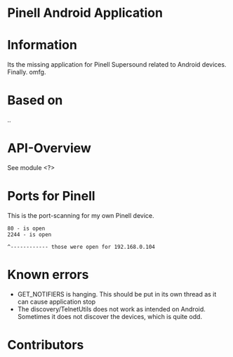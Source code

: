 Pinell Android Application
=====================

# Information

Its the missing application for Pinell Supersound related to Android devices. Finally. omfg.

# Based on

..

# API-Overview

See module <?>

# Ports for Pinell

This is the port-scanning for my own Pinell device.

    80 - is open
    2244 - is open

    ^------------ those were open for 192.168.0.104

# Known errors

* GET_NOTIFIERS is hanging. This should be put in its own thread as it can cause application stop
* The discovery/TelnetUtils does not work as intended on Android. Sometimes it does not discover the devices, which is quite odd.

# Contributors
